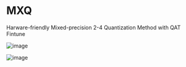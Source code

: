# MXQ
Harware-friendly Mixed-precision 2-4 Quantization Method with QAT Fintune

![image](https://github.com/Kimho666/MXQ/assets/137678908/bff35113-1ba5-4cd0-8013-09e6ebc6b274)

![image](https://github.com/Kimho666/MXQ/assets/137678908/94b527ab-31c7-41ac-a868-5235fa779ab4)
